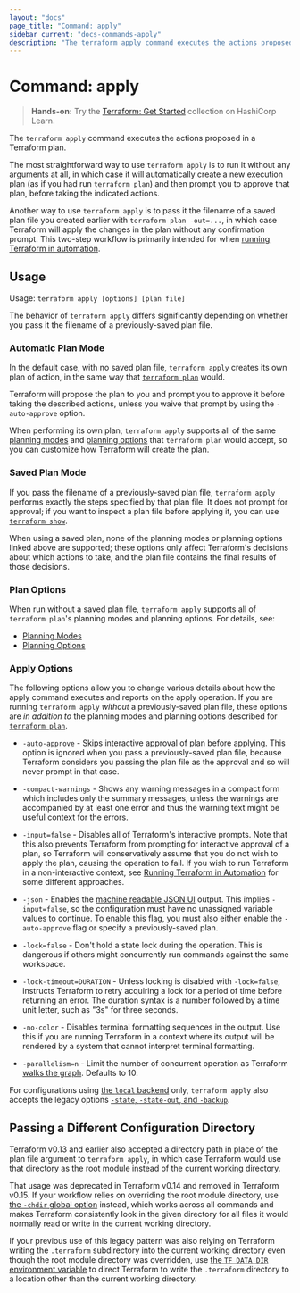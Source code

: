 ```yaml
---
layout: "docs"
page_title: "Command: apply"
sidebar_current: "docs-commands-apply"
description: "The terraform apply command executes the actions proposed in a Terraform plan to create, update, or destroy infrastructure."
---
```


# Command: apply

> **Hands-on:** Try the [Terraform: Get Started](https://learn.hashicorp.com/collections/terraform/aws-get-started?utm_source=WEBSITE&utm_medium=WEB_IO&utm_offer=ARTICLE_PAGE&utm_content=DOCS) collection on HashiCorp Learn.

The `terraform apply` command executes the actions proposed in a Terraform
plan.

The most straightforward way to use `terraform apply` is to run it without
any arguments at all, in which case it will automatically create a new
execution plan (as if you had run `terraform plan`) and then prompt you to
approve that plan, before taking the indicated actions.

Another way to use `terraform apply` is to pass it the filename of a saved
plan file you created earlier with `terraform plan -out=...`, in which case
Terraform will apply the changes in the plan without any confirmation prompt.
This two-step workflow is primarily intended for when
[running Terraform in automation](https://learn.hashicorp.com/tutorials/terraform/automate-terraform?in=terraform/automation&utm_source=WEBSITE&utm_medium=WEB_IO&utm_offer=ARTICLE_PAGE&utm_content=DOCS).

## Usage

Usage: `terraform apply [options] [plan file]`

The behavior of `terraform apply` differs significantly depending on whether
you pass it the filename of a previously-saved plan file.

### Automatic Plan Mode

In the default case, with no saved plan file, `terraform apply` creates its own
plan of action, in the same way that [`terraform plan`](./plan.html) would.

Terraform will propose the plan to you and prompt you to approve it before
taking the described actions, unless you waive that prompt by using the
`-auto-approve` option.

When performing its own plan, `terraform apply` supports all of the same
[planning modes](./plan.html#planning-modes) and
[planning options](./plan.html#planning-options) that `terraform plan` would
accept, so you can customize how Terraform will create the plan.

### Saved Plan Mode

If you pass the filename of a previously-saved plan file, `terraform apply`
performs exactly the steps specified by that plan file. It does not prompt for
approval; if you want to inspect a plan file before applying it, you can use
[`terraform show`](./show.html).

When using a saved plan, none of the planning modes or planning options linked
above are supported; these options only affect Terraform's decisions about which
actions to take, and the plan file contains the final results of those
decisions.

### Plan Options

When run without a saved plan file, `terraform apply` supports all of `terraform plan`'s planning modes and planning options. For details, see:

- [Planning Modes](./plan.html#planning-modes)
- [Planning Options](./plan.html#planning-options)

### Apply Options

The following options allow you to change various details about how the
apply command executes and reports on the apply operation. If you are running
`terraform apply` _without_ a previously-saved plan file, these options are
_in addition to_ the planning modes and planning options described for
[`terraform plan`](./plan.html).

- `-auto-approve` - Skips interactive approval of plan before applying. This
  option is ignored when you pass a previously-saved plan file, because
  Terraform considers you passing the plan file as the approval and so
  will never prompt in that case.

- `-compact-warnings` - Shows any warning messages in a compact form which
  includes only the summary messages, unless the warnings are accompanied by
  at least one error and thus the warning text might be useful context for
  the errors.

- `-input=false` - Disables all of Terraform's interactive prompts. Note that
  this also prevents Terraform from prompting for interactive approval of a
  plan, so Terraform will conservatively assume that you do not wish to
  apply the plan, causing the operation to fail. If you wish to run Terraform
  in a non-interactive context, see
  [Running Terraform in Automation](https://learn.hashicorp.com/tutorials/terraform/automate-terraform?in=terraform/automation&utm_source=WEBSITE&utm_medium=WEB_IO&utm_offer=ARTICLE_PAGE&utm_content=DOCS) for some
  different approaches.

- `-json` - Enables the [machine readable JSON UI][machine-readable-ui] output.
  This implies `-input=false`, so the configuration must have no unassigned
  variable values to continue. To enable this flag, you must also either enable
  the `-auto-approve` flag or specify a previously-saved plan.

  [machine-readable-ui]: /docs/internals/machine-readable-ui.html

- `-lock=false` - Don't hold a state lock during the operation. This is
  dangerous if others might concurrently run commands against the same
  workspace.

- `-lock-timeout=DURATION` - Unless locking is disabled with `-lock=false`,
  instructs Terraform to retry acquiring a lock for a period of time before
  returning an error. The duration syntax is a number followed by a time
  unit letter, such as "3s" for three seconds.

- `-no-color` - Disables terminal formatting sequences in the output. Use this
  if you are running Terraform in a context where its output will be
  rendered by a system that cannot interpret terminal formatting.

- `-parallelism=n` - Limit the number of concurrent operation as Terraform
  [walks the graph](/docs/internals/graph.html#walking-the-graph). Defaults to 10.

For configurations using
[the `local` backend](/docs/language/settings/backends/local.html) only,
`terraform apply` also accepts the legacy options
[`-state`, `-state-out`, and `-backup`](/docs/language/settings/backends/local.html#command-line-arguments).

## Passing a Different Configuration Directory

Terraform v0.13 and earlier also accepted a directory path in place of the
plan file argument to `terraform apply`, in which case Terraform would use
that directory as the root module instead of the current working directory.

That usage was deprecated in Terraform v0.14 and removed in Terraform v0.15.
If your workflow relies on overriding the root module directory, use
[the `-chdir` global option](./#switching-working-directory-with-chdir)
instead, which works across all commands and makes Terraform consistently look
in the given directory for all files it would normally read or write in the
current working directory.

If your previous use of this legacy pattern was also relying on Terraform
writing the `.terraform` subdirectory into the current working directory even
though the root module directory was overridden, use
[the `TF_DATA_DIR` environment variable](/docs/cli/config/environment-variables.html#tf_data_dir)
to direct Terraform to write the `.terraform` directory to a location other
than the current working directory.
